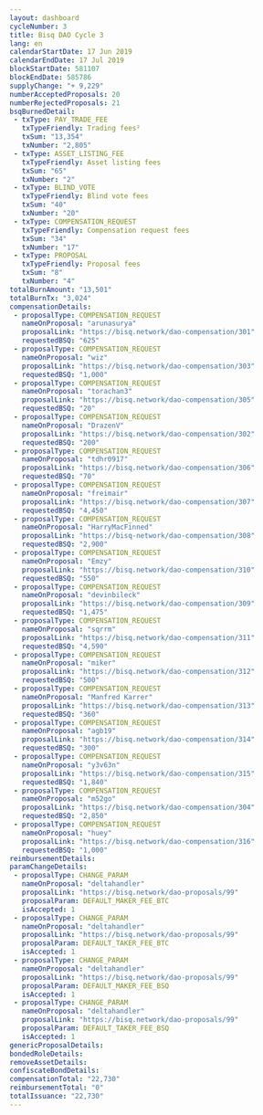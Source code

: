 ```yaml
---
layout: dashboard
cycleNumber: 3
title: Bisq DAO Cycle 3
lang: en
calendarStartDate: 17 Jun 2019
calendarEndDate: 17 Jul 2019
blockStartDate: 581107
blockEndDate: 585786
supplyChange: "+ 9,229"
numberAcceptedProposals: 20
numberRejectedProposals: 21
bsqBurnedDetail:
 - txType: PAY_TRADE_FEE
   txTypeFriendly: Trading fees²
   txSum: "13,354"
   txNumber: "2,805"
 - txType: ASSET_LISTING_FEE
   txTypeFriendly: Asset listing fees
   txSum: "65"
   txNumber: "2"
 - txType: BLIND_VOTE
   txTypeFriendly: Blind vote fees
   txSum: "40"
   txNumber: "20"
 - txType: COMPENSATION_REQUEST
   txTypeFriendly: Compensation request fees
   txSum: "34"
   txNumber: "17"
 - txType: PROPOSAL
   txTypeFriendly: Proposal fees
   txSum: "8"
   txNumber: "4"
totalBurnAmount: "13,501"
totalBurnTx: "3,024"
compensationDetails: 
 - proposalType: COMPENSATION_REQUEST
   nameOnProposal: "arunasurya"
   proposalLink: "https://bisq.network/dao-compensation/301"
   requestedBSQ: "625"
 - proposalType: COMPENSATION_REQUEST
   nameOnProposal: "wiz"
   proposalLink: "https://bisq.network/dao-compensation/303"
   requestedBSQ: "1,000"
 - proposalType: COMPENSATION_REQUEST
   nameOnProposal: "torachan3"
   proposalLink: "https://bisq.network/dao-compensation/305"
   requestedBSQ: "20"
 - proposalType: COMPENSATION_REQUEST
   nameOnProposal: "DrazenV"
   proposalLink: "https://bisq.network/dao-compensation/302"
   requestedBSQ: "200"
 - proposalType: COMPENSATION_REQUEST
   nameOnProposal: "tdhr0917"
   proposalLink: "https://bisq.network/dao-compensation/306"
   requestedBSQ: "70"
 - proposalType: COMPENSATION_REQUEST
   nameOnProposal: "freimair"
   proposalLink: "https://bisq.network/dao-compensation/307"
   requestedBSQ: "4,450"
 - proposalType: COMPENSATION_REQUEST
   nameOnProposal: "HarryMacFinned"
   proposalLink: "https://bisq-network/dao-compensation/308"
   requestedBSQ: "2,900"
 - proposalType: COMPENSATION_REQUEST
   nameOnProposal: "Emzy"
   proposalLink: "https://bisq.network/dao-compensation/310"
   requestedBSQ: "550"
 - proposalType: COMPENSATION_REQUEST
   nameOnProposal: "devinbileck"
   proposalLink: "https://bisq.network/dao-compensation/309"
   requestedBSQ: "1,475"
 - proposalType: COMPENSATION_REQUEST
   nameOnProposal: "sqrrm"
   proposalLink: "https://bisq.network/dao-compensation/311"
   requestedBSQ: "4,590"
 - proposalType: COMPENSATION_REQUEST
   nameOnProposal: "miker"
   proposalLink: "https://bisq.network/dao-compensation/312"
   requestedBSQ: "500"
 - proposalType: COMPENSATION_REQUEST
   nameOnProposal: "Manfred Karrer"
   proposalLink: "https://bisq.network/dao-compensation/313"
   requestedBSQ: "360"
 - proposalType: COMPENSATION_REQUEST
   nameOnProposal: "agb19"
   proposalLink: "https://bisq.network/dao-compensation/314"
   requestedBSQ: "300"
 - proposalType: COMPENSATION_REQUEST
   nameOnProposal: "y3v63n"
   proposalLink: "https://bisq.network/dao-compensation/315"
   requestedBSQ: "1,840"
 - proposalType: COMPENSATION_REQUEST
   nameOnProposal: "m52go"
   proposalLink: "https://bisq.network/dao-compensation/304"
   requestedBSQ: "2,850"
 - proposalType: COMPENSATION_REQUEST
   nameOnProposal: "huey"
   proposalLink: "https://bisq.network/dao-compensation/316"
   requestedBSQ: "1,000"
reimbursementDetails: 
paramChangeDetails: 
 - proposalType: CHANGE_PARAM
   nameOnProposal: "deltahandler"
   proposalLink: "https://bisq.network/dao-proposals/99"
   proposalParam: DEFAULT_MAKER_FEE_BTC
   isAccepted: 1
 - proposalType: CHANGE_PARAM
   nameOnProposal: "deltahandler"
   proposalLink: "https://bisq.network/dao-proposals/99"
   proposalParam: DEFAULT_TAKER_FEE_BTC
   isAccepted: 1
 - proposalType: CHANGE_PARAM
   nameOnProposal: "deltahandler"
   proposalLink: "https://bisq.network/dao-proposals/99"
   proposalParam: DEFAULT_MAKER_FEE_BSQ
   isAccepted: 1
 - proposalType: CHANGE_PARAM
   nameOnProposal: "deltahandler"
   proposalLink: "https://bisq.network/dao-proposals/99"
   proposalParam: DEFAULT_TAKER_FEE_BSQ
   isAccepted: 1
genericProposalDetails: 
bondedRoleDetails: 
removeAssetDetails: 
confiscateBondDetails: 
compensationTotal: "22,730"
reimbursementTotal: "0"
totalIssuance: "22,730"
---
```

